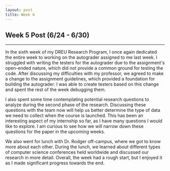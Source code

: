 ```yaml
---
layout: post
title: Week 6
---
```


## Week 5 Post (6/24 - 6/30)
---

In the sixth week of my DREU Research Program, I once again dedicated the entire week to working on the autograder assigned to me last week. I struggled with writing the testers for the autograder due to the assignment's open-ended nature, which did not provide a common ground for testing the code. After discussing my difficulties with my professor, we agreed to make a change to the assignment guidelines, which provided a foundation for building the autograder. I was able to create testers based on this change and spent the rest of the week debugging them.

I also spent some time contemplating potential research questions to analyze during the second phase of the research. Discussing these questions with the team now will help us better determine the type of data we need to collect when the course is launched. This has been an interesting aspect of my internship so far, as I have many questions I would like to explore. I am curious to see how we will narrow down these questions for the paper in the upcoming weeks.

We also went for lunch with Dr. Rodger off-campus, where we got to know more about each other. During the lunch, we learned about different types of computer science conferences held worldwide and discussed our research in more detail. Overall, the week had a rough start, but I enjoyed it as I made significant progress towards the end.
